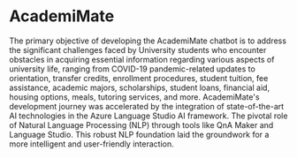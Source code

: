# AcademiMate
The primary objective of developing the AcademiMate chatbot is to address the significant challenges faced by University students who encounter obstacles in acquiring essential information regarding various aspects of university life, ranging from COVID-19 pandemic-related updates to orientation, transfer credits, enrollment procedures, student tuition, fee assistance, academic majors, scholarships, student loans, financial aid, housing options, meals, tutoring services, and more.
AcademiMate's development journey was accelerated by the integration of state-of-the-art AI technologies in the Azure Language Studio AI framework. The pivotal role of Natural Language Processing (NLP) through tools like QnA Maker and Language Studio. This robust NLP foundation laid the groundwork for a more intelligent and user-friendly interaction.
